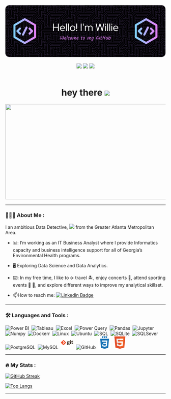 <div id="header" align="center">
<!--   <div id="main-header"> -->
    <img src="assets/black-header-image.png" alt="Main Header"><br>
  <br>
<!--   </div> -->
<!--   <img src="https://media.giphy.com/media/v1.Y2lkPTc5MGI3NjExZDljOGQ5NDBjMDc1YjhhM2FlZDYwYzM5MTU5YmFkZjdlZGIyZGI1ZiZlcD12MV9pbnRlcm5hbF9naWZzX2dpZklkJmN0PWc/l46Cy1rHbQ92uuLXa/giphy.gif" width="275"/> -->
  <div id="badges">
    <a href="https://www.linkedin.com/in/williedavisjr?lipi=urn%3Ali%3Apage%3Ad_flagship3_profile_view_base_contact_details%3BnxrlO%2FnKQJSRugIAJ7DrdQ%3D%3D"><img src="https://img.shields.io/badge/LinkedIn-blue?logo=linkedin&logoColor=white&style=for-the-badge"></a>
    <a href="wdav"><img src="https://img.shields.io/badge/YouTube-red?style=for-the-badge&logo=youtube&logoColor=white"></a>
    <a href="wdav"><img src="https://img.shields.io/badge/Twitter-blue?style=for-the-badge&logo=twitter&logoColor=white"></a>
 </div>  
  <img src="https://komarev.com/ghpvc/?username=wdavjr&style=flat-square&color=blue" alt=""/>
  <h1>
  hey there
  <img src="https://media.giphy.com/media/hvRJCLFzcasrR4ia7z/giphy.gif" width="30px"/>
</h1>
</div>
<div align="center">
  <img src="https://th.bing.com/th/id/R.37079dcf3f7ce6f1314aab102718cab9?rik=XtMj3dv%2fUtL8MQ&pid=ImgRaw&r=0" width="600" height="300"/>
</div>

---

### 👨🏿‍💻 About Me :

I  an ambitious Data Detective, <img src="https://media.giphy.com/media/v1.Y2lkPTc5MGI3NjExMGU3Yzc4NzI2OWQ4OGUzNGJmNmQ3MzdiOTI4OThkMzg4OWY3MmUxOCZlcD12MV9pbnRlcm5hbF9naWZzX2dpZklkJmN0PWc/l46Cy1rHbQ92uuLXa/giphy.gif" width="30">  from the Greater Atlanta Metropolitan Area.

- 📊: I’m working as an IT Business Analyst where I provide Informatics capacity and business intelligence support for all of Georgia’s Environmental Health programs.

- :desktop_computer: Exploring Data Science and Data Analytics.

- ⌨️: In my free time, I like to :airplane: travel :desert_island:, enjoy concerts :musical_note:, attend sporting events :basketball: :football:, and explore different ways to improve my analytical skillset.

- :mailbox:How to reach me: [![Linkedin Badge](https://img.shields.io/badge/-williedavisjr-blue?style=flat&logo=Linkedin&logoColor=white)](https://www.linkedin.com/in/williedavisjr?lipi=urn%3Ali%3Apage%3Ad_flagship3_profile_view_base_contact_details%3BnxrlO%2FnKQJSRugIAJ7DrdQ%3D%3D")

---

### :hammer_and_wrench: Languages and Tools :

<div>
  <img src="https://eucariota.eu/wp-content/uploads/2020/01/PowerBI.jpg" title="Power BI" alt="Power BI" width="40" height="40"/>&nbsp;
  <img src="https://user-images.githubusercontent.com/77479673/235270346-d97a5521-af47-4bbd-8b52-7aaf1f577ec8.png" title="Tableau" alt="Tableau" width="40" height="40"/>&nbsp;
  <img src="https://www.vhv.rs/dpng/d/551-5514196_iconos-logos-microsoft-office-word-excel-power-point.png" title="Excel" alt="Excel" width="40" height="40"/>&nbsp;
  <img src="https://skillwave.training/wp-content/uploads/2015/03/Power-Query-Training-Logo.png" title="Power Query" alt="Power Query" width="40" height="40"/>&nbsp;
  <img src="https://cdn.jsdelivr.net/gh/devicons/devicon/icons/pandas/pandas-original-wordmark.svg" title="Pandas" alt="Pandas" width="40" height="40"/>&nbsp;
  <img src="https://cdn.jsdelivr.net/gh/devicons/devicon/icons/jupyter/jupyter-original-wordmark.svg" title="Jupyter" alt="Jupyter" width="40" height="40"/>&nbsp;
  <img src="https://cdn.jsdelivr.net/gh/devicons/devicon/icons/numpy/numpy-original.svg" title="Numpy" alt="Numpy" width="40" height="40"/>&nbsp;        
  <img src="https://cdn.jsdelivr.net/gh/devicons/devicon/icons/docker/docker-original-wordmark.svg" title="Docker" alt="Dockerr" width="40" height="40"/>&nbsp;
  <img src="https://cdn.jsdelivr.net/gh/devicons/devicon/icons/linux/linux-original.svg" title="Linux" alt="Linux" width="40" height="40"/>&nbsp;
  <img src="https://cdn.jsdelivr.net/gh/devicons/devicon/icons/ubuntu/ubuntu-plain-wordmark.svg" title="Ubuntu" alt="Ubuntu" width="40" height="40"/>&nbsp;
  <img src="https://www.zinmobi.com/wp-content/uploads/2014/05/Icon_Capture.png" title="SQL"  alt="SQL" width="40" height="40"/>&nbsp;
  <img src="https://cdn.jsdelivr.net/gh/devicons/devicon/icons/sqlite/sqlite-original-wordmark.svg" title="SQLite"  alt="SQLite" width="50" height="50"/>&nbsp;
  <img src="https://th.bing.com/th/id/OIP.5bq-2a7PDcYQtsR8jRW87wHaHa?pid=ImgDet&rs=1" title="SQL Server"  alt="SQLSever" width="40" height="40"/>&nbsp;
  <img src="https://cdn.jsdelivr.net/gh/devicons/devicon/icons/postgresql/postgresql-original-wordmark.svg" title="PostgreSQL" alt="PostgreSQL" width="40" height="40"/>&nbsp;
  <img src="https://cdn.jsdelivr.net/gh/devicons/devicon/icons/mysql/mysql-original-wordmark.svg" title="MySQL" alt="MySQL" width="40" height="40"/>&nbsp;
  <img src="https://github.com/devicons/devicon/blob/master/icons/git/git-original-wordmark.svg" title="Git" alt="Git" width="40" height="40"/>&nbsp;
  <img src="https://clipground.com/images/github-logo-png-7.jpg" title="GitHub" alt="GitHub" width="40" height="40"/>&nbsp;
  <img src="https://github.com/devicons/devicon/blob/master/icons/css3/css3-plain-wordmark.svg"  title="CSS3" alt="CSS" width="40" height="40"/>&nbsp;
  <img src="https://github.com/devicons/devicon/blob/master/icons/html5/html5-original.svg" title="HTML5" alt="HTML" width="40" height="40"/>&nbsp;
</div>

---

### :fire: My Stats :

[![GitHub Streak](https://github-readme-streak-stats.herokuapp.com?user=wdavjr&theme=dark&mode=weekly)](https://git.io/streak-stats)

[![Top Langs](https://github-readme-stats.vercel.app/api/top-langs/?username=wdavjr&layout=compact&theme=vision-friendly-dark)](https://github.com/anuraghazra/github-readme-stats)

---
<!-- BLOG-POST-LIST:START -->
<!-- ### :writing_hand: Blog Posts : -->

<!-- BLOG-POST-LIST:END -->




<!--
**wdavjr/wdavjr** is a ✨ _special_ ✨ repository because its `README.md` (this file) appears on your GitHub profile.

Here are some ideas to get you started:

- 🔭 I’m currently working on ...
- 🌱 I’m currently learning ...
- 👯 I’m looking to collaborate on ...
- 🤔 I’m looking for help with ...
- 💬 Ask me about ...
- 📫 How to reach me: ...
- 😄 Pronouns: ...
- ⚡ Fun fact: ...
-->
